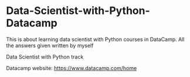 # Data-Scientist-with-Python-Datacamp
This is about learning data scientist with Python courses in DataCamp. All the answers given written by myself

Data Scientist with Python track

Datacamp website: https://www.datacamp.com/home
